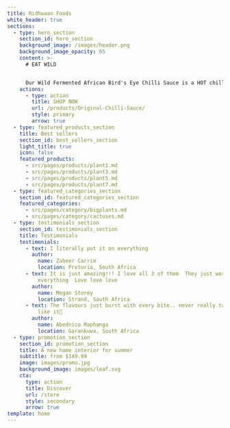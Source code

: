 ```yaml
---
title: Ridhwaan Foods
white_header: true
sections:
  - type: hero_section
    section_id: hero_section
    background_image: /images/header.png
    background_image_opacity: 65
    content: >-
      # EAT WILD


      Our Wild Fermented African Bird's Eye Chilli Sauce is a HOT chilli sauce. It’s made from real ingredients and fermented for flavour.
    actions:
      - type: action
        title: SHOP NOW
        url: /products/Original-Chilli-Sauce/
        style: primary
        arrow: true
  - type: featured_products_section
    title: Best sellers
    section_id: best_sellers_section
    light_title: true
    icon: false
    featured_products:
      - src/pages/products/plant1.md
      - src/pages/products/plant3.md
      - src/pages/products/plant5.md
      - src/pages/products/plant7.md
  - type: featured_categories_section
    section_id: featured_categories_section
    featured_categories:
      - src/pages/category/bigplants.md
      - src/pages/category/cactuses.md
  - type: testimonials_section
    section_id: testimonials_section
    title: Testimonials
    testimonials:
      - text: I literally put it on everything
        author:
          name: Zaheer Carrim
          location: Pretoria, South Africa
      - text: It is just amazing!!! I love all 3 of them  They just work with
          everything  Love love love
        author:
          name: Megan Storey
          location: Strand, South Africa
      - text: The flavours just burst with every bite.. never really tasted anything
          like it🤩
        author:
          name: Abednico Maphanga
          location: Garankuwa, South Africa
  - type: promotion_section
    section_id: promotion_section
    title: A new home interior for summer
    subtitle: from $149.99
    image: images/promo.jpg
    background_image: images/leaf.svg
    cta:
      type: action
      title: Discover
      url: /store
      style: secondary
      arrow: true
template: home
---
```

